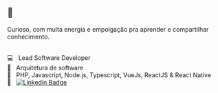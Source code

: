 ## 🖖
Curioso, com muita energia e empolgação pra aprender e compartilhar conhecimento.

<br/> :computer: &nbsp; Lead Software Developer
<br/> :green_heart: &nbsp; Arquitetura de software
<br/> :hammer: &nbsp; PHP, Javascript, Node.js, Typescript, VueJs, ReactJS & React Native
<br/> :email: &nbsp;
[![Linkedin Badge](https://img.shields.io/badge/-ValdirDalLagoJunior-blue?style=flat-square&logo=Linkedin&logoColor=white&link=https://www.linkedin.com/in/valdirdallagojunior/)](https://www.linkedin.com/in/valdirdallagojunior/)  
